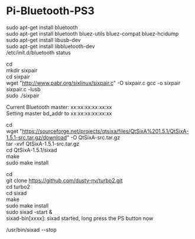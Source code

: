 # Pi-Bluetooth-PS3

sudo apt-get install bluetooth  
sudo apt-get install bluetooth bluez-utils bluez-compat bluez-hcidump  
sudo apt-get install libusb-dev  
sudo apt-get install libbluetooth-dev  
/etc/init.d/bluetooth status  
  
cd  
mkdir sixpair  
cd sixpair  
wget "http://www.pabr.org/sixlinux/sixpair.c" -O sixpair.c
gcc -o sixpair sixpair.c -lusb  
sudo ./sixpair

Current Bluetooth master: xx:xx:xx:xx:xx:xx  
Setting master bd_addr to xx:xx:xx:xx:xx:xx  
  
cd  
wget "https://sourceforge.net/projects/qtsixa/files/QtSixA%201.5.1/QtSixA-1.5.1-src.tar.gz/download" -O QtSixA-src.tar.gz  
tar -xvf QtSixA-1.5.1-src.tar.gz  
cd QtSixA-1.5.1/sixad  
make  
sudo make install  
  
cd  
git clone https://github.com/dusty-nv/turbo2.git  
cd turbo2  
cd sixad  
make  
sudo make install  
sudo sixad -start &  
sixad-bin[xxxx]: sixad started, long press the PS button now  
  
/usr/bin/sixad --stop  
